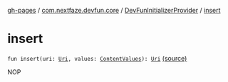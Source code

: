 [gh-pages](../../index.md) / [com.nextfaze.devfun.core](../index.md) / [DevFunInitializerProvider](index.md) / [insert](./insert.md)

# insert

`fun insert(uri: `[`Uri`](https://developer.android.com/reference/android/net/Uri.html)`, values: `[`ContentValues`](https://developer.android.com/reference/android/content/ContentValues.html)`): `[`Uri`](https://developer.android.com/reference/android/net/Uri.html) [(source)](https://github.com/NextFaze/dev-fun/tree/master/devfun/src/main/java/com/nextfaze/devfun/core/DevFun.kt#L77)

NOP

